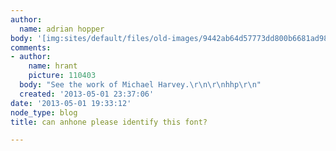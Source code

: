 ```yaml
---
author:
  name: adrian hopper
body: '[img:sites/default/files/old-images/9442ab64d57773dd800b6681ad9858cfabc_4941.jpg]'
comments:
- author:
    name: hrant
    picture: 110403
  body: "See the work of Michael Harvey.\r\n\r\nhhp\r\n"
  created: '2013-05-01 23:37:06'
date: '2013-05-01 19:33:12'
node_type: blog
title: can anhone please identify this font?

---
```

